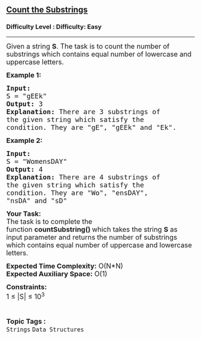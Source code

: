 <h2><a href="https://www.geeksforgeeks.org/problems/count-the-substrings--141634/0">Count the Substrings</a></h2><h3>Difficulty Level : Difficulty: Easy</h3><hr><div class="problems_problem_content__Xm_eO"><p><span style="font-size:18px">Given a string&nbsp;<strong>S</strong>. The task is to count the number of substrings which contains equal number of lowercase and uppercase letters.&nbsp;</span></p>

<p><span style="font-size:18px"><strong>Example 1:</strong></span></p>

<pre><span style="font-size:18px"><strong>Input:</strong><strong>
</strong>S = "gEEk"
<strong>Output: </strong>3<strong>
Explanation: </strong>There are 3 substrings of
the given string which satisfy the
condition. They are "gE", "gEEk" and "Ek".</span></pre>

<p><span style="font-size:18px"><strong>Example 2:</strong></span></p>

<pre><span style="font-size:18px"><strong>Input:</strong><strong>
</strong>S = "WomensDAY"
<strong>Output: </strong>4
<strong>Explanation: </strong>There are 4 substrings of 
the given string which satisfy the
condition. They are "Wo", "ensDAY", 
"nsDA" and "sD"</span>
</pre>

<p><span style="font-size:18px"><strong>Your Task:</strong><br>
The task is to complete the function&nbsp;<strong>countSubstring()&nbsp;</strong>which takes the&nbsp;string&nbsp;<strong>S</strong>&nbsp;as input parameter and returns the number of substrings which contains equal number of uppercase and lowercase letters.</span></p>

<p><span style="font-size:18px"><strong>Expected Time Complexity:</strong>&nbsp;O(N*N)<br>
<strong>Expected Auxiliary Space:</strong>&nbsp;O(1)</span></p>

<p><span style="font-size:18px"><strong>Constraints:</strong><br>
1 ≤ |S| ≤ 10<sup>3</sup></span></p>
</div><br><p><span style=font-size:18px><strong>Topic Tags : </strong><br><code>Strings</code>&nbsp;<code>Data Structures</code>&nbsp;